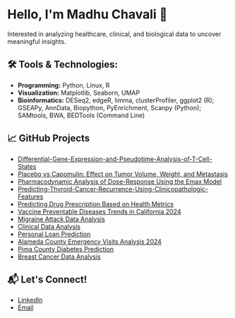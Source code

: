# Hello, I'm Madhu Chavali 👋

Interested in analyzing healthcare, clinical, and biological data to uncover meaningful insights.

## 🛠️ Tools & Technologies:
- **Programming:** Python, Linux, R
- **Visualization:** Matplotlib, Seaborn, UMAP
- **Bioinformatics:** DESeq2, edgeR, limma, clusterProfiler, ggplot2 (R); GSEAPy, AnnData, Biopython, PyEnrichment, Scanpy (Python); SAMtools, BWA, BEDTools (Command Line)

## 📈 GitHub Projects
- [Differential-Gene-Expression-and-Pseudotime-Analysis-of-T-Cell-States](https://github.com/madhulathachavali/Differential-Gene-Expression-and-Pseudotime-Analysis-of-T-Cell-States)
- [Placebo vs Capomulin: Effect on Tumor Volume, Weight, and Metastasis](https://github.com/madhulathachavali/Effectiveness-of-Drug-Treatments-on-Tumor-Growth)
- [Pharmacodynamic Analysis of Dose-Response Using the Emax Model](https://github.com/madhulathachavali/Pharmacodynamic-Analysis-of-Dose-Response-Using-the-Emax-Model)
- [Predicting-Thyroid-Cancer-Recurrence-Using-Clinicopathologic-Features](https://github.com/madhulathachavali/Predicting-Thyroid-Cancer-Recurrence-Using-Clinicopathologic-Features)
- [Predicting Drug Prescription Based on Health Metrics](https://github.com/madhulathachavali/Drug-prescription-prediction)
- [Vaccine Preventable Diseases Trends in California 2024](https://github.com/madhulathachavali/Reported-Cases-of-Vaccine-Preventable-Diseases-by-County-and-Year)
- [Migraine Attack Data Analysis](https://github.com/madhulathachavali/Migraine-Attack-Data-Analyses-using-SAS)
- [Clinical Data Analysis](https://github.com/madhulathachavali/Clinical-lab-data-analysis-using-SAS)
- [Personal Loan Prediction](https://github.com/madhulathachavali/Personal-loan-prediction)
- [Alameda County Emergency Visits Analysis 2024](https://github.com/madhulathachavali/Emergency-Department-Burden-Dataset)
- [Pima County Diabetes Prediction](https://github.com/madhulathachavali/Pima-Indian-Diabetes-Analysis)
- [Breast Cancer Data Analysis](https://github.com/madhulathachavali/Breast-Cancer-Data-Analysis)

## 📬 Let's Connect!
- [LinkedIn](https://www.linkedin.com/in/madhu-chavali/)
- [Email](mailto:madhuchavali6@gmail.com)
